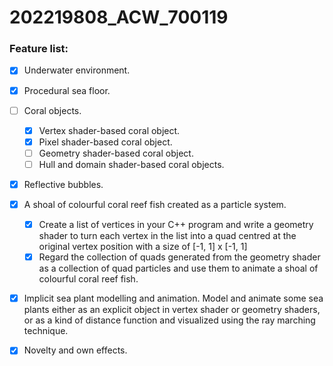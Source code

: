 # 202219808_ACW_700119

### Feature list:

- [x] Underwater environment. 

- [x] Procedural sea floor. 

- [ ] Coral objects. 
    
    - [x] Vertex shader-based coral object. 
    - [x] Pixel shader-based coral object. 
    - [ ] Geometry shader-based coral object. 
    - [ ] Hull and domain shader-based coral objects. 

- [x] Reflective bubbles. 

- [x] A shoal of colourful coral reef fish created as a particle system.
    
    - [x] Create a list of vertices in your C++ program and write a geometry shader to turn each vertex in the list into a quad centred at the original vertex position with a size of [-1, 1] x [-1, 1]
    - [x] Regard the collection of quads generated from the geometry shader as a collection of quad particles and use them to animate a shoal of colourful coral reef fish.

- [x] Implicit sea plant modelling and animation. Model and animate some sea plants either as an explicit object in vertex shader or geometry shaders,  or as a kind of distance function and visualized using the ray marching technique.

- [x] Novelty and own effects. 
